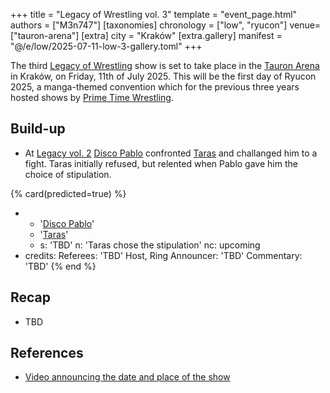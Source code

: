 +++
title = "Legacy of Wrestling vol. 3"
template = "event_page.html"
authors = ["M3n747"]
[taxonomies]
chronology = ["low", "ryucon"]
venue=["tauron-arena"]
[extra]
city = "Kraków"
[extra.gallery]
manifest = "@/e/low/2025-07-11-low-3-gallery.toml"
+++

The third [Legacy of Wrestling](@/o/low.md) show is set to take place in the [Tauron Arena](@/v/tauron-arena.md) in Kraków, on Friday, 11th of July 2025. This will be the first day of Ryucon 2025, a manga-themed convention which for the previous three years hosted shows by [Prime Time Wrestling](@/o/ptw.md).

## Build-up

* At [Legacy vol. 2](@/e/low/2025-04-06-low-2.md) [Disco Pablo](@/w/disco-pablo.md) confronted [Taras](@/w/taras.md) and challanged him to a fight. Taras initially refused, but relented when Pablo gave him the choice of stipulation.

{% card(predicted=true) %}
- - '[Disco Pablo](@/w/disco-pablo.md)'
  - '[Taras](@/w/taras.md)'
  - s: 'TBD'
    n: 'Taras chose the stipulation'
    nc: upcoming
- credits:
    Referees: 'TBD'
    Host, Ring Announcer: 'TBD'
    Commentary: 'TBD'
{% end %}

## Recap

* TBD

## References

* [Video announcing the date and place of the show](https://www.facebook.com/legacyofwrestlingpl/videos/1209475247303707) 
